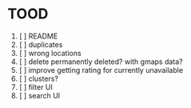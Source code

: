 # TOOD

1. [ ] README
2. [ ] duplicates
3. [ ] wrong locations
4. [ ] delete permanently deleted? with gmaps data?
5. [ ] improve getting rating for currently unavailable
6. [ ] clusters?
7. [ ] filter UI
8. [ ] search UI